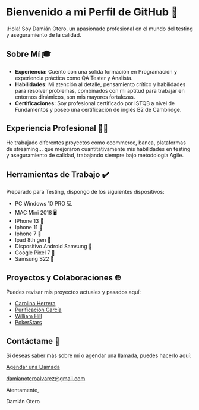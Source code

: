 # Bienvenido a mi Perfil de GitHub 👋

¡Hola! Soy Damián Otero, un apasionado profesional en el mundo del testing y aseguramiento de la calidad.

## Sobre Mí 🎓

- **Experiencia:** Cuento con una sólida formación en Programación y experiencia práctica como QA Tester y Analista.
- **Habilidades:** Mi atención al detalle, pensamiento crítico y habilidades para resolver problemas, combinados con mi aptitud para trabajar en entornos dinámicos, son mis mayores fortalezas.
- **Certificaciones:** Soy profesional certificado por ISTQB a nivel de Fundamentos y poseo una certificación de inglés B2 de Cambridge.

## Experiencia Profesional 👕🌐

He trabajado diferentes proyectos como ecommerce, banca, plataformas de streaming... que mejoraron cuantitativamente mis habilidades en testing y aseguramiento de calidad, trabajando siempre bajo metodología Agile.

## Herramientas de Trabajo ✔️

Preparado para Testing, dispongo de los siguientes dispositivos:

- PC Windows 10 PRO 💻
- MAC Mini 2018 🖥
- IPhone 13 📱
- Iphone 11 📱
- Iphone 7 📱
- Ipad 8th gen 📱
- Dispositivo Android Samsung 📱
- Google Pixel 7 📱
- Samsung S22 📱

## Proyectos y Colaboraciones 🌐

Puedes revisar mis proyectos actuales y pasados aquí:

- [Carolina Herrera](https://chcarolinaherrera.com)
- [Purificación García](https://purificaciongarcia.com)
- [William Hill](https://williamhill.es)
- [PokerStars](https://pokerstars.es)

## Contáctame 📆

Si deseas saber más sobre mí o agendar una llamada, puedes hacerlo aquí:

[Agendar una Llamada](https://calendly.com/damianoteroalvarez/30min)

damianoteroalvarez@gmail.com

Atentamente,

Damián Otero
